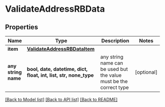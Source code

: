 # ValidateAddressRBData


## Properties
Name | Type | Description | Notes
------------ | ------------- | ------------- | -------------
**item** | [**ValidateAddressRBDataItem**](ValidateAddressRBDataItem.md) |  | 
**any string name** | **bool, date, datetime, dict, float, int, list, str, none_type** | any string name can be used but the value must be the correct type | [optional]

[[Back to Model list]](../README.md#documentation-for-models) [[Back to API list]](../README.md#documentation-for-api-endpoints) [[Back to README]](../README.md)


